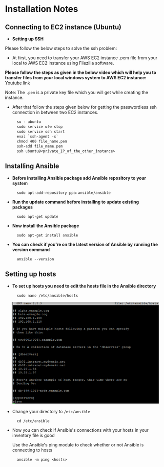 # Installation Notes

## Connecting to EC2 instance (Ubuntu)
- **Setting up SSH**

Please follow the below steps to solve the ssh problem:  
  - At first, you need to transfer your AWS EC2 instance .pem file from your local to AWS EC2 instance using Filezilla software.  

**Please follow the steps as given in the below video which will help you to transfer files from your local windows system to AWS EC2 instance:**
[Youtube link](https://www.youtube.com/watch?v=Qxs7CYguo70)

Note:
The ```.pem``` is a private key file which you will get while creating the instance.
  - After that follow the steps given below for getting the passwordless ssh connection in between two EC2 instances.
    ```shell
      su - ubuntu
      sudo service ufw stop
      sudo service ssh start
      eval `ssh-agent -s`
      chmod 400 file_name.pem
      ssh-add file_name.pem
      ssh ubuntu@<private_IP_of_the_other_instance>
    ```

## Installing Ansible
- **Before installing Ansible package add Ansible repository to your system**

    ```shell
      sudo apt-add-repository ppa:ansible/ansible
    ```

- **Run the update command before installing to update existing packages**

    ```shell
      sudo apt-get update
    ```

- **Now install the Ansible package**

    ```shell
      sudo apt-get install ansible
    ```

- **You can check if you're on the latest version of Ansible by running the version command**

    ```shell
      ansible --version
    ```

## Setting up hosts
- **To set up hosts you need to edit the hosts file in the Ansible directory**

    ```shell
      sudo nano /etc/ansible/hosts
    ```

  ![](img/hosts.png)

- Change your directory to ```/etc/ansible``` 

  ```shell
    cd /etc/ansible
  ```

- Now you can check if Ansible's connections with your hosts in your inventory file is good

  Use the Ansible's ping module to check whether or not Ansible is connecting to hosts

    ```shell
      ansible -m ping <hosts>
    ```
